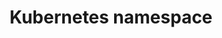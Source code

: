 ---
title: Kubernetes namespace
category: 
- DevOps
tags:
- kubernetes
summary: Introduction to Terraform
thumbnail: "/assets/img/thumbnail/2020-08-05-k8s-package-management-helm.png"
---